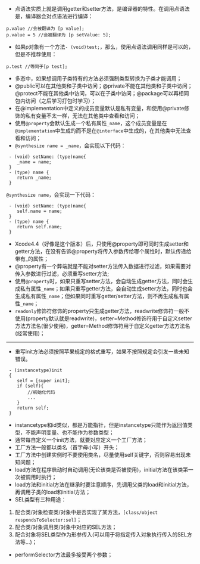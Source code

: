 - 点语法实质上就是调用getter和setter方法，是编译器的特性。在调用点语法是，编译器会对点语法进行编译：
```
p.value //会被翻译为 [p value];
p.value = 5 //会被翻译为 [p setValue: 5];
```
- 如果p对象有一个方法`- (void)test;`，那么，使用点语法调用同样是可以的，但是不推荐使用：
```
p.test //等同于[p test];
```
- 多态中，如果想调用子类特有的方法必须强制类型转换为子类才能调用；
- @public可以在其他类和子类中访问；@private不能在其他类和子类中访问；@protect不能在其他类中访问，可以在子类中访问；@package可以再相同包内访问（之后学习打包时学习）；
- 在@implementation中定义的成员变量默认是私有变量，和使用@private修饰的私有变量不太一样，无法在其他类中查看和访问；
- 使用`@property`会默认生成一个私有属性`_name`，这个成员变量是在`@implementation`中生成的而不是在`@interface`中生成的，在其他类中无法查看和访问；
- `@synthesize name = _name`，会实现以下代码：
```
 - (void) setName: (type)name{
    _name = name;    
 }
 - (type) name {
    return _name;
 }
```
`@synthesize name`，会实现一下代码：
```
 - (void) setName: (type)name{
    self.name = name;    
 }
 - (type) name {
    return self.name;
 }
```
- Xcode4.4（好像是这个版本）后，只使用@property即可同时生成setter和getter方法，在没有告诉@property将传入参数传给哪个属性时，默认传递给带有_的属性；
- @property有一个弊端就是不能对setter方法传入数据进行过滤，如果需要对传入参数进行过滤，必须重写setter方法;
- 使用`@property`时，如果只重写setter方法，会自动生成getter方法，同时会生成私有属性`_name`；如果只重写getter方法，会自动生成setter方法，同时也会生成私有属性`_name`；但如果同时重写getter/setter方法，则不再生成私有属性`_name`；
- `readonly`修饰符修饰的property只生成getter方法，readwrite修饰符一般不使用(property默认就是readwrite)，setter=Method修饰符用于自定义setter方法方法名(很少使用)，getter=Method修饰符用于自定义getter方法方法名(经常使用)；
---
- 重写init方法必须按照苹果规定的格式重写，如果不按照规定会引发一些未知错误。
```
 - (instancetype)init
 {
    self = [super init];
    if (self){
        //初始化代码
        ...
    }
    return self;
 }
```
- instancetype和id类似，都是万能指针，但是instancetype只能作为返回值类型，不能声明变量、也不能作为参数类型；
- 通常每自定义一个init方法，就要对应定义一个工厂方法；
- 工厂方法一般都以类名（首字母小写）开头；
- 工厂方法中创建实例时不要使用类名，尽量使用self关键字，否则容易出现未知问题；
- load方法在程序启动时自动调用(无论该类是否被使用)，initial方法在该类第一次被调用时执行；
- load方法和initial方法在继承时要注意顺序，先调用父类的load和initial方法，再调用子类的load和initial方法；
- SEL类型有三种用途：
 1. 配合类/对象检查类/对象中是否实现了某方法，`[class/object respondsToSelector:sel]`；
 2. 配合类/对象调用类/对象中对应的SEL方法；
 3. 配合对象将SEL类型作为形参传入(可以用于将指定传入对象执行传入的SEL方法等...)；
- performSelector方法最多接受两个参数；



